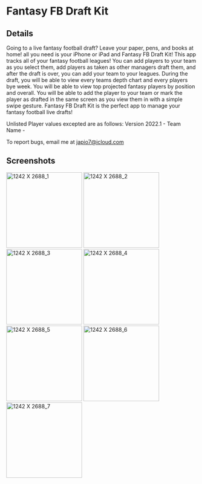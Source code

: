 # Fantasy FB Draft Kit

## Details
Going to a live fantasy football draft? Leave your paper, pens, and books at home! all you need is your iPhone or iPad and Fantasy FB Draft
Kit! This app tracks all of your fantasy football leagues! You can add players to your team as you select them, add players as taken as other
managers draft them, and after the draft is over, you can add your team to your leagues. During the draft, you will be able to view every teams
depth chart and every players bye week. You will be able to view top projected fantasy players by position and overall. You will be able to add
the player to your team or mark the player as drafted in the same screen as you view them in with a simple swipe gesture. Fantasy FB Draft Kit
is the perfect app to manage your fantasy football live drafts!

Unlisted Player values excepted are as follows:
Version 2022.1 - Team Name - 

To report bugs, email me at japio7@icloud.com

## Screenshots
<img width="200" alt="1242 X 2688_1" src="https://user-images.githubusercontent.com/39530089/187095096-7d531921-c64c-443a-b8e5-aeb4ff9bb935.png"> <img width="200" alt="1242 X 2688_2" src="https://user-images.githubusercontent.com/39530089/187095110-62d5d5c4-0b8b-4a03-b803-2d3723c427c9.png"> <img width="200" alt="1242 X 2688_3" src="https://user-images.githubusercontent.com/39530089/187095123-83e48d2a-6b81-417e-a1b9-9f4a28d3841f.png"> <img width="200" alt="1242 X 2688_4" src="https://user-images.githubusercontent.com/39530089/187095140-5f6fce9f-e13c-4385-a117-14679a49e0ef.png"> <img width="200" alt="1242 X 2688_5" src="https://user-images.githubusercontent.com/39530089/187095159-7e437d0a-259a-4dc7-b712-ffe6d475575e.png"> <img width="200" alt="1242 X 2688_6" src="https://user-images.githubusercontent.com/39530089/187095178-e6c65347-4a1d-4ab9-94fc-c12e9c68a765.png"> <img width="200" alt="1242 X 2688_7" src="https://user-images.githubusercontent.com/39530089/187095190-89930d15-e1db-43c6-a431-7cc134b310cf.png">
